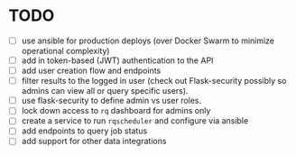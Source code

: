 # TODO

- [ ] use ansible for production deploys (over Docker Swarm to minimize operational complexity)
- [ ] add in token-based (JWT) authentication to the API
- [ ] add user creation flow and endpoints
- [ ] filter results to the logged in user (check out Flask-security possibly so admins can view all or query specific users).
- [ ] use flask-security to define admin vs user roles.
- [ ] lock down access to `rq` dashboard for admins only
- [ ] create a service to run `rqscheduler` and configure via ansible
- [ ] add endpoints to query job status
- [ ] add support for other data integrations
